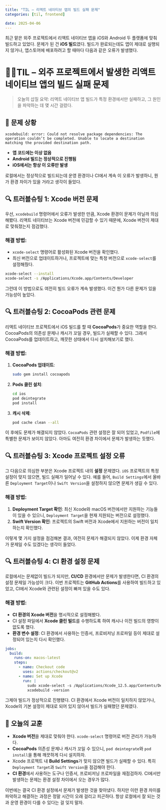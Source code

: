 ```yaml
---
title: "TIL – 리액트 네이티브 앱의 빌드 실패 문제"
categories: [til, frontend]

date: 2025-04-06
---
```

최근 맡은 외주 프로젝트에서 리액트 네이티브 앱을 iOS와 Android 두 플랫폼에 맞춰 빌드하고 있었다. 문제가 된 건 **iOS 빌드**였다. 빌드가 완료되는데도 앱이 제대로 실행되지 않거나, 앱스토어에 배포하려고 할 때마다 다음과 같은 오류가 발생했다.

# 🖕🏻TIL – 외주 프로젝트에서 발생한 리액트 네이티브 앱의 빌드 실패 문제

> 오늘의 삽질 요약: 리액트 네이티브 앱 빌드가 특정 환경에서만 실패하고, 그 원인을 파악하는 데 몇 시간 걸렸다.
> 

## 👾 문제 상황

```
xcodebuild: error: Could not resolve package dependencies: The operation couldn’t be completed. Unable to locate a destination matching the provided destination path.

```

- **앱 코드에는 이상 없음**
- **Android 빌드는 정상적으로 진행됨**
- **iOS에서는 항상 이 오류만 발생**

로컬에서는 정상적으로 빌드되는데 운영 환경이나 CI에서 계속 이 오류가 발생하니, 뭔가 환경 차이가 있을 거라고 생각이 들었다.

## 🔍 트러블슈팅 1: Xcode 버전 문제

우선, `xcodebuild` 명령어에서 오류가 발생한 만큼, Xcode 환경이 문제가 아닐까 의심해봤다. 리액트 네이티브는 Xcode 버전에 민감할 수 있기 때문에, Xcode 버전이 제대로 맞춰졌는지 점검했다.

### 해결 방법:

- `xcode-select` 명령어로 활성화된 Xcode 버전을 확인했다.
- 최신 버전으로 업데이트하거나, 프로젝트에 맞는 특정 버전으로 `xcode-select`를 설정해줬다.

```bash
xcode-select --install
xcode-select -s /Applications/Xcode.app/Contents/Developer

```

그런데 이 방법으로도 여전히 빌드 오류가 계속 발생했다. 이건 뭔가 다른 문제가 있을 가능성이 높았다.

## 🔍 트러블슈팅 2: CocoaPods 관련 문제

리액트 네이티브 프로젝트에서 iOS 빌드를 할 때 **CocoaPods**가 중요한 역할을 한다. CocoaPods의 의존성 문제나 캐시가 꼬일 경우, 빌드가 실패할 수 있다. 그래서 CocoaPods를 업데이트하고, 깨끗한 상태에서 다시 설치해보기로 했다.

### 해결 방법:

1. **CocoaPods 업데이트**:
    
    ```bash
    sudo gem install cocoapods
    
    ```
    
2. **Pods 클린 설치**:
    
    ```bash
    cd ios
    pod deintegrate
    pod install
    
    ```
    
3. **캐시 삭제**:
    
    ```bash
    pod cache clean --all
    
    ```
    

이 후에도 문제가 해결되지 않았다. `CocoaPods` 관련 설정은 잘 되어 있었고, `Podfile`에 특별한 문제가 보이지 않았다. 아마도 여전히 환경 차이에서 문제가 발생하는 듯했다.

## 🔍 트러블슈팅 3: Xcode 프로젝트 설정 오류

그 다음으로 의심한 부분은 Xcode 프로젝트 내의 **설정** 문제였다. `iOS` 프로젝트의 특정 설정이 맞지 않으면, 빌드 실패가 일어날 수 있다. 예를 들어, `Build Settings`에서 올바른 `Deployment Target`이나 `Swift Version`을 설정하지 않으면 문제가 생길 수 있다.

### 해결 방법:

1. **Deployment Target 확인**: 최신 Xcode와 macOS 버전에서만 지원하는 기능들이 있을 수 있으니, `Deployment Target`을 현재 지원되는 버전으로 설정했다.
2. **Swift Version 확인**: 프로젝트의 Swift 버전과 Xcode에서 지원하는 버전이 일치하는지 확인했다.

이렇게 몇 가지 설정을 점검해본 결과, 여전히 문제가 해결되지 않았다. 이제 환경 자체가 문제일 수도 있겠다는 생각이 들었다.

## 🔍 트러블슈팅 4: CI 환경 설정 문제

로컬에서는 문제없이 빌드가 되지만, **CI/CD** 환경에서만 문제가 발생한다면, CI 환경의 설정 문제일 가능성이 크다. 이번 프로젝트는 **GitHub Actions**를 사용하여 빌드하고 있었고, CI에서 Xcode와 관련된 설정이 빠져 있을 수도 있다.

### 해결 방법:

- **CI 환경의 Xcode 버전**을 명시적으로 설정해봤다.
- CI 설정 파일에서 **Xcode 클린 빌드**를 수행하도록 하여 캐시나 이전 빌드의 영향이 없도록 했다.
- **환경 변수 설정**: CI 환경에서 사용하는 인증서, 프로비저닝 프로파일 등이 제대로 설정되어 있는지 다시 확인했다.

```yaml
jobs:
  build:
    runs-on: macos-latest
    steps:
      - name: Checkout code
        uses: actions/checkout@v2
      - name: Set up Xcode
        run: |
          sudo xcode-select -s /Applications/Xcode_12.5.app/Contents/Developer
          xcodebuild -version

```

그제야 빌드가 정상적으로 진행됐다. CI 환경에서 Xcode 버전이 일치하지 않았거나, Xcode의 기본 설정이 제대로 되어 있지 않아서 빌드가 실패했던 문제였다.

## 🍃 오늘의 교훈

- **Xcode 버전**을 제대로 맞춰야 한다. `xcode-select` 명령어로 버전 관리가 가능하다.
- **CocoaPods** 의존성 문제나 캐시가 꼬일 수 있으니, `pod deintegrate`와 `pod install`을 통해 깨끗하게 다시 설치하자.
- Xcode 프로젝트 내 **Build Settings**가 맞지 않으면 빌드가 실패할 수 있다. 특히 `Deployment Target`과 `Swift Version`을 점검해야 한다.
- **CI 환경**에서 사용하는 도구나 인증서, 프로비저닝 프로파일을 재점검하자. CI에서만 발생하는 문제는 환경 설정 차이에서 오는 경우가 많다.

이번에는 결국 CI 환경 설정에서 문제가 발생한 것을 찾아냈다. 하지만 이런 환경 차이를 파악하고 해결하는 과정은 정말 시간이 오래 걸리고 피곤하다. 항상 로컬에서 잘 되는 것과 운영 환경이 다를 수 있다는 걸 잊지 말자.
